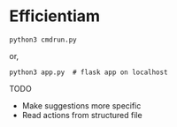 # Efficientiam
    python3 cmdrun.py
or,

    python3 app.py  # flask app on localhost

TODO
- Make suggestions more specific
- Read actions from structured file